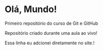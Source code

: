 # Olá, Mundo!
 Primeiro repositório do curso de Git e GitHub

Repositório criado durante uma aula ao vivo!

Essa linha eu adcionei diretamente no site.!
